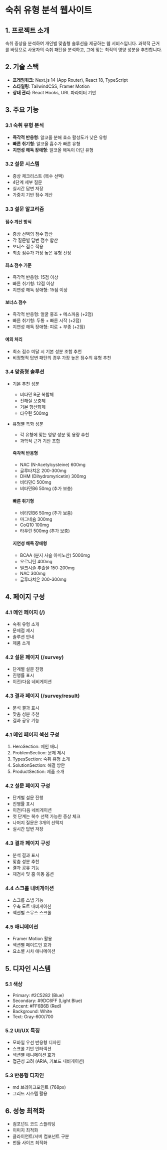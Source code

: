 # 숙취 유형 분석 웹사이트

## 1. 프로젝트 소개
숙취 증상을 분석하여 개인별 맞춤형 솔루션을 제공하는 웹 서비스입니다. 과학적 근거를 바탕으로 사용자의 숙취 패턴을 분석하고, 그에 맞는 최적의 영양 성분을 추천합니다.

## 2. 기술 스택
- **프레임워크**: Next.js 14 (App Router), React 18, TypeScript
- **스타일링**: TailwindCSS, Framer Motion
- **상태 관리**: React Hooks, URL 파라미터 기반

## 3. 주요 기능

### 3.1 숙취 유형 분석
- **즉각적 반응형**: 알코올 분해 효소 활성도가 낮은 유형
- **빠른 취기형**: 알코올 흡수가 빠른 유형
- **지연성 해독 장애형**: 알코올 해독이 더딘 유형

### 3.2 설문 시스템
- 증상 체크리스트 (복수 선택)
- 4단계 세부 질문
- 실시간 답변 저장
- 가중치 기반 점수 계산

### 3.3 설문 알고리즘
#### 점수 계산 방식
- 증상 선택의 점수 합산
- 각 질문별 답변 점수 합산
- 보너스 점수 적용
- 최종 점수가 가장 높은 유형 선정

#### 최소 점수 기준
- 즉각적 반응형: 15점 이상
- 빠른 취기형: 12점 이상
- 지연성 해독 장애형: 15점 이상

#### 보너스 점수
- 즉각적 반응형: 얼굴 홍조 + 메스꺼움 (+2점)
- 빠른 취기형: 두통 + 빠른 시작 (+2점)
- 지연성 해독 장애형: 피로 + 부종 (+2점)

#### 예외 처리
- 최소 점수 미달 시 기본 성분 조합 추천
- 비정형적 답변 패턴의 경우 가장 높은 점수의 유형 추천

### 3.4 맞춤형 솔루션
- 기본 추천 성분
  - 비타민 B군 복합체
  - 전해질 보충제
  - 기본 항산화제
  - 타우린 500mg

- 유형별 특화 성분
  - 각 유형에 맞는 영양 성분 및 용량 추천
  - 과학적 근거 기반 조합

  #### 즉각적 반응형
  - NAC (N-Acetylcysteine) 600mg
  - 글루타치온 200-300mg
  - DHM (Dihydromyricetin) 300mg
  - 비타민C 500mg
  - 비타민B6 50mg (추가 보충)
  
  #### 빠른 취기형
  - 비타민B6 50mg (추가 보충)
  - 마그네슘 300mg
  - CoQ10 100mg
  - 타우린 500mg (추가 보충)
  
  #### 지연성 해독 장애형
  - BCAA (분지 사슬 아미노산) 5000mg
  - 오르니틴 400mg
  - 밀크시슬 추출물 150-200mg
  - NAC 300mg
  - 글루타치온 200-300mg

## 4. 페이지 구성

### 4.1 메인 페이지 (/)
- 숙취 유형 소개
- 문제점 제시
- 솔루션 안내
- 제품 소개

### 4.2 설문 페이지 (/survey)
- 단계별 설문 진행
- 진행률 표시
- 이전/다음 네비게이션

### 4.3 결과 페이지 (/survey/result)
- 분석 결과 표시
- 맞춤 성분 추천
- 결과 공유 기능

### 4.1 메인 페이지 섹션 구성
1. HeroSection: 메인 배너
2. ProblemSection: 문제 제시
3. TypesSection: 숙취 유형 소개
4. SolutionSection: 해결 방안
5. ProductSection: 제품 소개

### 4.2 설문 페이지 구성
- 단계별 설문 진행
- 진행률 표시
- 이전/다음 네비게이션
- 첫 단계는 복수 선택 가능한 증상 체크
- 나머지 질문은 3개의 선택지
- 실시간 답변 저장

### 4.3 결과 페이지 구성
- 분석 결과 표시
- 맞춤 성분 추천
- 결과 공유 기능
- 재검사 및 홈 이동 옵션

### 4.4 스크롤 내비게이션
- 스크롤 스냅 기능
- 우측 도트 내비게이션
- 섹션별 스무스 스크롤

### 4.5 애니메이션
- Framer Motion 활용
- 섹션별 페이드인 효과
- 요소별 시차 애니메이션

## 5. 디자인 시스템

### 5.1 색상
- Primary: #2C5282 (Blue)
- Secondary: #9DC6FF (Light Blue)
- Accent: #FF6B6B (Red)
- Background: White
- Text: Gray-600/700

### 5.2 UI/UX 특징
- 모바일 우선 반응형 디자인
- 스크롤 기반 인터랙션
- 섹션별 애니메이션 효과
- 접근성 고려 (ARIA, 키보드 내비게이션)

### 5.3 반응형 디자인
- md 브레이크포인트 (768px)
- 그리드 시스템 활용

## 6. 성능 최적화
- 컴포넌트 코드 스플리팅
- 이미지 최적화
- 클라이언트/서버 컴포넌트 구분
- 번들 사이즈 최적화 